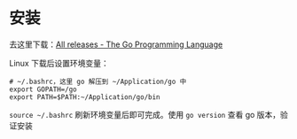 # 安装

去这里下载：[All releases - The Go Programming Language](https://go.dev/dl/)

Linux 下载后设置环境变量：

```shell
# ~/.bashrc，这里 go 解压到 ~/Application/go 中
export GOPATH=/go
export PATH=$PATH:~/Application/go/bin
```

`source ~/.bashrc` 刷新环境变量后即可完成。使用 `go version` 查看 go 版本，验证安装